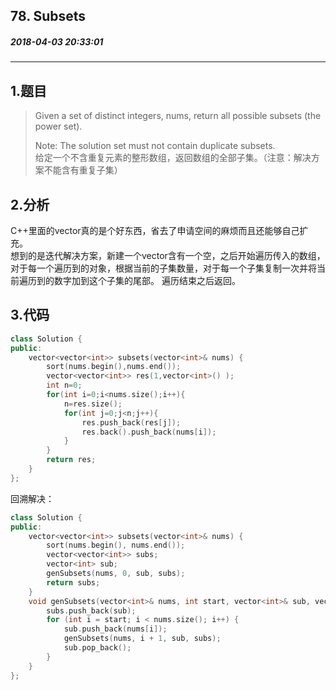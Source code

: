 ## 78. Subsets
##### 2018-04-03 20:33:01
***
## 1.题目
>Given a set of distinct integers, nums, return all possible subsets (the power set).
>
>Note: The solution set must not contain duplicate subsets.   
>给定一个不含重复元素的整形数组，返回数组的全部子集。（注意：解决方案不能含有重复子集）

## 2.分析
C++里面的vector真的是个好东西，省去了申请空间的麻烦而且还能够自己扩充。  
想到的是迭代解决方案，新建一个vector含有一个空，之后开始遍历传入的数组，对于每一个遍历到的对象，根据当前的子集数量，对于每一个子集复制一次并将当前遍历到的数字加到这个子集的尾部。
遍历结束之后返回。
## 3.代码
```cpp
class Solution {
public:
    vector<vector<int>> subsets(vector<int>& nums) {
        sort(nums.begin(),nums.end());
        vector<vector<int>> res(1,vector<int>() );
        int n=0;
        for(int i=0;i<nums.size();i++){
            n=res.size();
            for(int j=0;j<n;j++){
                res.push_back(res[j]);
                res.back().push_back(nums[i]);
            }
        }
        return res;
    }
};
```
回溯解决：
```cpp
class Solution {
public:
    vector<vector<int>> subsets(vector<int>& nums) {
        sort(nums.begin(), nums.end());
        vector<vector<int>> subs;
        vector<int> sub;  
        genSubsets(nums, 0, sub, subs);
        return subs; 
    }
    void genSubsets(vector<int>& nums, int start, vector<int>& sub, vector<vector<int>>& subs) {
        subs.push_back(sub);
        for (int i = start; i < nums.size(); i++) {
            sub.push_back(nums[i]);
            genSubsets(nums, i + 1, sub, subs);
            sub.pop_back();
        }
    }
};
```
